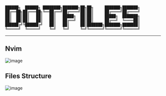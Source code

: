 ```
██████╗  ██████╗ ████████╗███████╗██╗██╗     ███████╗███████╗
██╔══██╗██╔═══██╗╚══██╔══╝██╔════╝██║██║     ██╔════╝██╔════╝
██║  ██║██║   ██║   ██║   █████╗  ██║██║     █████╗  ███████╗
██║  ██║██║   ██║   ██║   ██╔══╝  ██║██║     ██╔══╝  ╚════██║
██████╔╝╚██████╔╝   ██║   ██║     ██║███████╗███████╗███████║
╚═════╝  ╚═════╝    ╚═╝   ╚═╝     ╚═╝╚══════╝╚══════╝╚══════╝                                                          
```
---

## Nvim
![image](https://user-images.githubusercontent.com/57847167/227806575-e4894983-26e1-4e94-a5f6-4068e4709eff.png)


## Files Structure
![image](https://user-images.githubusercontent.com/57847167/227806489-f7c6c88f-e0b2-4c5e-a827-64496cda4545.png)

